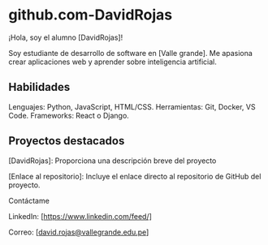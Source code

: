 # github.com-DavidRojas
¡Hola, soy el alumno [DavidRojas]! 

Soy estudiante de desarrollo de software en [Valle grande]. Me apasiona crear aplicaciones web y aprender sobre inteligencia artificial.

## Habilidades

Lenguajes: Python, JavaScript, HTML/CSS.
Herramientas: Git, Docker, VS Code.
Frameworks: React o Django.

## Proyectos destacados

[DavidRojas]: Proporciona una descripción breve del proyecto

[Enlace al repositorio]: Incluye el enlace directo al repositorio de GitHub del proyecto.

Contáctame

LinkedIn: [https://www.linkedin.com/feed/]

Correo: [david.rojas@vallegrande.edu.pe]
